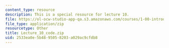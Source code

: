```yaml
---
content_type: resource
description: This is a special resource for lecture 10.
file: https://ol-ocw-studio-app-qa.s3.amazonaws.com/courses/1-00-introduction-to-computers-and-engineering-problem-solving-spring-2012/2533ea0e5b4895058203a029ac9cfdb8_Lecture_10_code.zip
file_type: application/zip
resourcetype: Other
title: Lecture_10_code.zip
uid: 2533ea0e-5b48-9505-8203-a029ac9cfdb8
---
```

